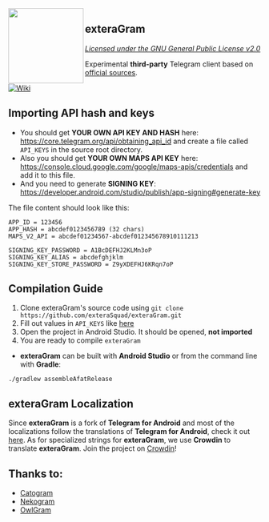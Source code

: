 <img src="https://i.imgur.com/5EmxevP.png" width="150" align="left"/>

## exteraGram
*[Licensed under the GNU General Public License v2.0](https://github.com/exteraSquad/exteraGram/blob/default/LICENSE)*

Experimental **third-party** Telegram client based on [official sources](https://github.com/DrKLO/Telegram).

[![Wiki](https://img.shields.io/badge/exTelega-wiki-FF7EAE.svg)](https://hamystudio.gitbook.io/extelega/)

## Importing API hash and keys
- You should get **YOUR OWN API KEY AND HASH** here: https://core.telegram.org/api/obtaining_api_id and create a file called `API_KEYS` in the source root directory.
- Also you should get **YOUR OWN MAPS API KEY** here: https://console.cloud.google.com/google/maps-apis/credentials and add it to this file.
- And you need to generate **SIGNING KEY**: https://developer.android.com/studio/publish/app-signing#generate-key

The file content should look like this:
```
APP_ID = 123456
APP_HASH = abcdef0123456789 (32 chars)
MAPS_V2_API = abcdef01234567-abcdef012345678910111213

SIGNING_KEY_PASSWORD = A1BcDEFHJ2KLMn3oP
SIGNING_KEY_ALIAS = abcdefghjklm
SIGNING_KEY_STORE_PASSWORD = Z9yXDEFHJ6KRqn7oP
```

## Compilation Guide
1. Clone exteraGram's source code using `git clone https://github.com/exteraSquad/exteraGram.git`
2. Fill out values in `API_KEYS` like [here](https://github.com/exteraSquad/exteraGram#importing-api-hash-and-keys)
3. Open the project in Android Studio. It should be opened, **not imported**
4. You are ready to compile `exteraGram`

- **exteraGram** can be built with **Android Studio** or from the command line with **Gradle**:
```
./gradlew assembleAfatRelease
```

## exteraGram Localization
Since **exteraGram** is a fork of **Telegram for Android** and most of the localizations follow the translations of **Telegram for Android**, check it out [here](https://translations.telegram.org/en/android/). As for specialized strings for **exteraGram**, we use **Crowdin** to translate **exteraGram**. Join the project on [Crowdin](https://crowdin.com/project/exteralocales)!

 ## Thanks to:
- [Catogram](https://github.com/Catogram/Catogram)
- [Nekogram](https://gitlab.com/Nekogram/Nekogram)
- [OwlGram](https://github.com/OwlGramDev/OwlGram)
